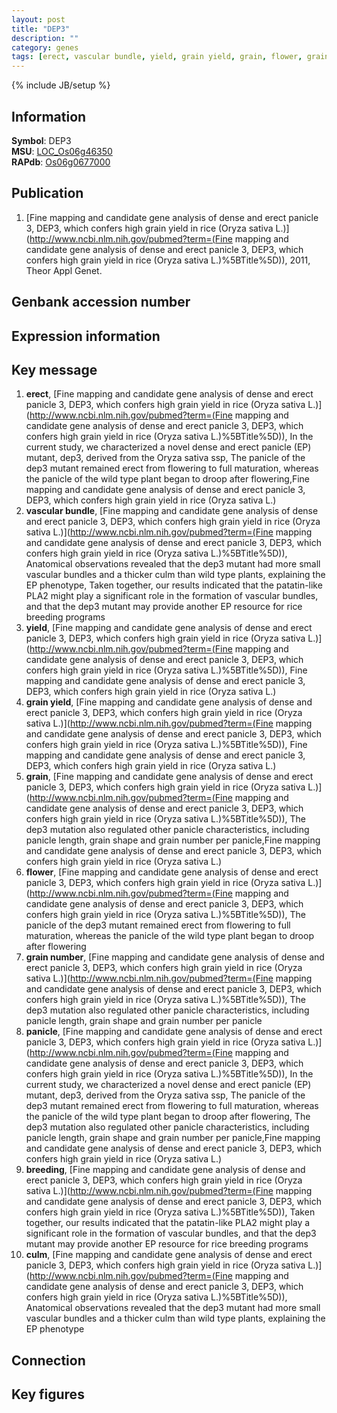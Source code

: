 ```yaml
---
layout: post
title: "DEP3"
description: ""
category: genes
tags: [erect, vascular bundle, yield, grain yield, grain, flower, grain number, panicle, breeding, culm]
---
```

{% include JB/setup %}

## Information
__Symbol__: DEP3  
__MSU__: [LOC_Os06g46350](http://rice.plantbiology.msu.edu/cgi-bin/ORF_infopage.cgi?orf=LOC_Os06g46350)  
__RAPdb__: [Os06g0677000](http://rapdb.dna.affrc.go.jp/viewer/gbrowse_details/irgsp1?name=Os06g0677000)  

## Publication
1. [Fine mapping and candidate gene analysis of dense and erect panicle 3, DEP3, which confers high grain yield in rice (Oryza sativa L.)](http://www.ncbi.nlm.nih.gov/pubmed?term=(Fine mapping and candidate gene analysis of dense and erect panicle 3, DEP3, which confers high grain yield in rice (Oryza sativa L.)%5BTitle%5D)), 2011, Theor Appl Genet.

## Genbank accession number

## Expression information

## Key message
1. __erect__, [Fine mapping and candidate gene analysis of dense and erect panicle 3, DEP3, which confers high grain yield in rice (Oryza sativa L.)](http://www.ncbi.nlm.nih.gov/pubmed?term=(Fine mapping and candidate gene analysis of dense and erect panicle 3, DEP3, which confers high grain yield in rice (Oryza sativa L.)%5BTitle%5D)),  In the current study, we characterized a novel dense and erect panicle (EP) mutant, dep3, derived from the Oryza sativa ssp, The panicle of the dep3 mutant remained erect from flowering to full maturation, whereas the panicle of the wild type plant began to droop after flowering,Fine mapping and candidate gene analysis of dense and erect panicle 3, DEP3, which confers high grain yield in rice (Oryza sativa L.)
2. __vascular bundle__, [Fine mapping and candidate gene analysis of dense and erect panicle 3, DEP3, which confers high grain yield in rice (Oryza sativa L.)](http://www.ncbi.nlm.nih.gov/pubmed?term=(Fine mapping and candidate gene analysis of dense and erect panicle 3, DEP3, which confers high grain yield in rice (Oryza sativa L.)%5BTitle%5D)),  Anatomical observations revealed that the dep3 mutant had more small vascular bundles and a thicker culm than wild type plants, explaining the EP phenotype, Taken together, our results indicated that the patatin-like PLA2 might play a significant role in the formation of vascular bundles, and that the dep3 mutant may provide another EP resource for rice breeding programs
3. __yield__, [Fine mapping and candidate gene analysis of dense and erect panicle 3, DEP3, which confers high grain yield in rice (Oryza sativa L.)](http://www.ncbi.nlm.nih.gov/pubmed?term=(Fine mapping and candidate gene analysis of dense and erect panicle 3, DEP3, which confers high grain yield in rice (Oryza sativa L.)%5BTitle%5D)), Fine mapping and candidate gene analysis of dense and erect panicle 3, DEP3, which confers high grain yield in rice (Oryza sativa L.)
4. __grain yield__, [Fine mapping and candidate gene analysis of dense and erect panicle 3, DEP3, which confers high grain yield in rice (Oryza sativa L.)](http://www.ncbi.nlm.nih.gov/pubmed?term=(Fine mapping and candidate gene analysis of dense and erect panicle 3, DEP3, which confers high grain yield in rice (Oryza sativa L.)%5BTitle%5D)), Fine mapping and candidate gene analysis of dense and erect panicle 3, DEP3, which confers high grain yield in rice (Oryza sativa L.)
5. __grain__, [Fine mapping and candidate gene analysis of dense and erect panicle 3, DEP3, which confers high grain yield in rice (Oryza sativa L.)](http://www.ncbi.nlm.nih.gov/pubmed?term=(Fine mapping and candidate gene analysis of dense and erect panicle 3, DEP3, which confers high grain yield in rice (Oryza sativa L.)%5BTitle%5D)),  The dep3 mutation also regulated other panicle characteristics, including panicle length, grain shape and grain number per panicle,Fine mapping and candidate gene analysis of dense and erect panicle 3, DEP3, which confers high grain yield in rice (Oryza sativa L.)
6. __flower__, [Fine mapping and candidate gene analysis of dense and erect panicle 3, DEP3, which confers high grain yield in rice (Oryza sativa L.)](http://www.ncbi.nlm.nih.gov/pubmed?term=(Fine mapping and candidate gene analysis of dense and erect panicle 3, DEP3, which confers high grain yield in rice (Oryza sativa L.)%5BTitle%5D)),  The panicle of the dep3 mutant remained erect from flowering to full maturation, whereas the panicle of the wild type plant began to droop after flowering
7. __grain number__, [Fine mapping and candidate gene analysis of dense and erect panicle 3, DEP3, which confers high grain yield in rice (Oryza sativa L.)](http://www.ncbi.nlm.nih.gov/pubmed?term=(Fine mapping and candidate gene analysis of dense and erect panicle 3, DEP3, which confers high grain yield in rice (Oryza sativa L.)%5BTitle%5D)),  The dep3 mutation also regulated other panicle characteristics, including panicle length, grain shape and grain number per panicle
8. __panicle__, [Fine mapping and candidate gene analysis of dense and erect panicle 3, DEP3, which confers high grain yield in rice (Oryza sativa L.)](http://www.ncbi.nlm.nih.gov/pubmed?term=(Fine mapping and candidate gene analysis of dense and erect panicle 3, DEP3, which confers high grain yield in rice (Oryza sativa L.)%5BTitle%5D)),  In the current study, we characterized a novel dense and erect panicle (EP) mutant, dep3, derived from the Oryza sativa ssp, The panicle of the dep3 mutant remained erect from flowering to full maturation, whereas the panicle of the wild type plant began to droop after flowering, The dep3 mutation also regulated other panicle characteristics, including panicle length, grain shape and grain number per panicle,Fine mapping and candidate gene analysis of dense and erect panicle 3, DEP3, which confers high grain yield in rice (Oryza sativa L.)
9. __breeding__, [Fine mapping and candidate gene analysis of dense and erect panicle 3, DEP3, which confers high grain yield in rice (Oryza sativa L.)](http://www.ncbi.nlm.nih.gov/pubmed?term=(Fine mapping and candidate gene analysis of dense and erect panicle 3, DEP3, which confers high grain yield in rice (Oryza sativa L.)%5BTitle%5D)),  Taken together, our results indicated that the patatin-like PLA2 might play a significant role in the formation of vascular bundles, and that the dep3 mutant may provide another EP resource for rice breeding programs
10. __culm__, [Fine mapping and candidate gene analysis of dense and erect panicle 3, DEP3, which confers high grain yield in rice (Oryza sativa L.)](http://www.ncbi.nlm.nih.gov/pubmed?term=(Fine mapping and candidate gene analysis of dense and erect panicle 3, DEP3, which confers high grain yield in rice (Oryza sativa L.)%5BTitle%5D)),  Anatomical observations revealed that the dep3 mutant had more small vascular bundles and a thicker culm than wild type plants, explaining the EP phenotype

## Connection

## Key figures


